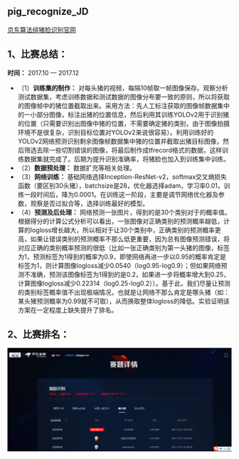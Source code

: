 ## pig_recognize_JD
[京东算法组猪脸识别官网](http://jddjr.jd.com/item/4 "京东算法")    

## 1、比赛总结：
**时间：** 2017.10 — 2017.12
* （1）**训练集的制作：** 对每头猪的视频，每隔10帧取一帧图像保存。观察分析测试数据集，考虑训练数据和测试数据的图像分布要一致的原则，所以将获取的图像帧中的猪位置截取出来。采用方法：先人工标注获取的图像帧数据集中的一小部分图像，标注出猪的位置信息，然后利用其训练YOLOv2用于识别猪的位置（只需要识别出图像中猪的位置，不需要确定猪的类别，由于图像拍摄环境不是很复杂，识别目标位置对YOLOv2来说很容易）。利用训练好的YOLOv2网络预测识别剩余图像帧数据集中猪的位置并截取出猪目标图像，然后筛选去除一些切割错误的图像，将最后制作成tfrecord格式的数据，这样训练数据集就完成了。后期为提升识别准确率，将猪脸也加入到训练集中训练。 
* （2）**数据预处理：** 数据扩充等相关处理。
* （3）**网络训练：** 基础网络选择Inception-ResNet-v2，softmax交叉熵损失函数（要区别30头猪），batchsize是28，优化器选择adam，学习率0.01，训练一段时间后，降为0.0001。在训练这一阶段，主要是调节网络优化器及参数，观察是否过拟合等，选择训练最好的模型。
* （4）**预测及后处理：** 网络预测一张图片，得到的是30个类别对于的概率值。根据得分的计算公式分析可以看出，一张图像对正确类别的预测概率越低，计算的logloss增长越大，所以相对于让30个类别中，正确类别的预测概率更高，如果让错误类别的预测概率不那么低更重要，因为总有图像预测错误，将对应正确的类别概率预测的很低（比如一张正确类别为第一头猪的图像，标签为1，预测标签为1得到的概率为0.9，即使网络再进一步以0.95的概率肯定是标签为1，则计算图像logloss减少0.0540（log0.95-log0.9）；但如果网络预测不准确，预测该图像标签为1得到的是0.2，如果进一步将概率增大到0.25，计算图像logloss减少0.22314（log0.25-log0.2））。基于此，我们尽量让预测的类别标签概率值不出现极端情况，也就是让网络不那么肯定是哪头猪（如：某头猪预测概率为0.99就不可取），从而换取整体logloss的降低。实验证明该方案在一定程度上缺失提升了排名。
     
## 2、比赛排名：
![](/京东.PNG "京东猪脸识别")



